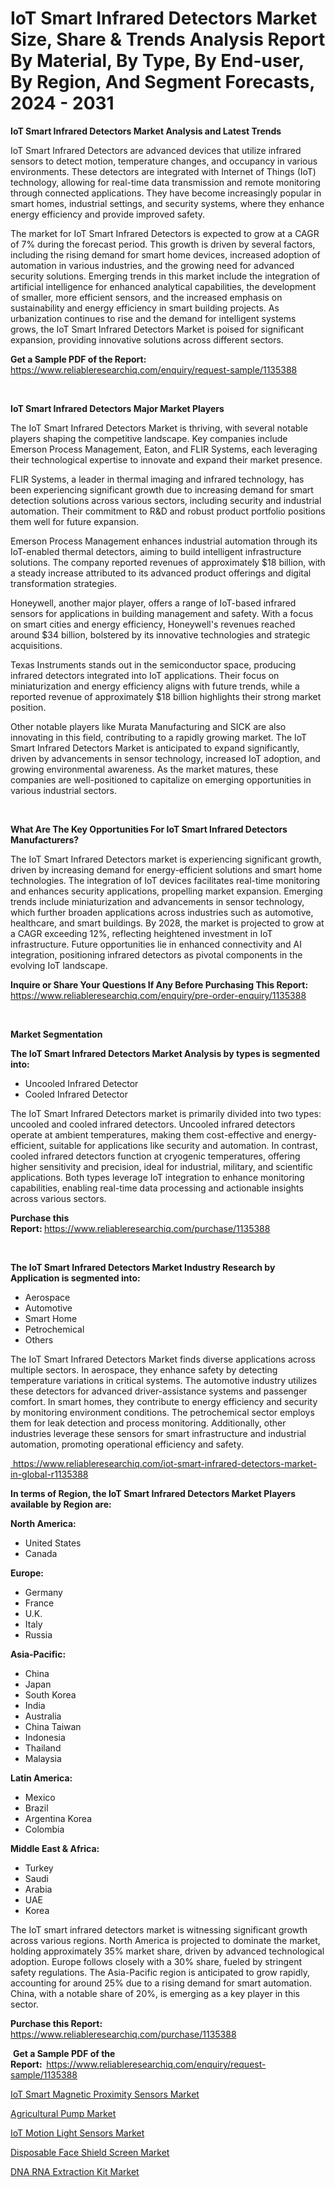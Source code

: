 <p><h1>IoT Smart Infrared Detectors Market Size, Share & Trends Analysis Report By Material, By Type, By End-user, By Region, And Segment Forecasts, 2024 - 2031</h1></p><p><strong>IoT Smart Infrared Detectors Market Analysis and Latest Trends</strong></p>
<p><p>IoT Smart Infrared Detectors are advanced devices that utilize infrared sensors to detect motion, temperature changes, and occupancy in various environments. These detectors are integrated with Internet of Things (IoT) technology, allowing for real-time data transmission and remote monitoring through connected applications. They have become increasingly popular in smart homes, industrial settings, and security systems, where they enhance energy efficiency and provide improved safety.</p><p>The market for IoT Smart Infrared Detectors is expected to grow at a CAGR of 7% during the forecast period. This growth is driven by several factors, including the rising demand for smart home devices, increased adoption of automation in various industries, and the growing need for advanced security solutions. Emerging trends in this market include the integration of artificial intelligence for enhanced analytical capabilities, the development of smaller, more efficient sensors, and the increased emphasis on sustainability and energy efficiency in smart building projects. As urbanization continues to rise and the demand for intelligent systems grows, the IoT Smart Infrared Detectors Market is poised for significant expansion, providing innovative solutions across different sectors.</p></p>
<p><strong>Get a Sample PDF of the Report:&nbsp;</strong> <a href="https://www.reliableresearchiq.com/enquiry/request-sample/1135388?utm_campaign=1257&utm_medium=2&utm_source=Github&utm_content=ia&utm_term=13102024&utm_id=iot-smart-infrared-detectors">https://www.reliableresearchiq.com/enquiry/request-sample/1135388</a></p>
<p>&nbsp;</p>
<p><strong>IoT Smart Infrared Detectors Major Market Players</strong></p>
<p><p>The IoT Smart Infrared Detectors Market is thriving, with several notable players shaping the competitive landscape. Key companies include Emerson Process Management, Eaton, and FLIR Systems, each leveraging their technological expertise to innovate and expand their market presence.</p><p>FLIR Systems, a leader in thermal imaging and infrared technology, has been experiencing significant growth due to increasing demand for smart detection solutions across various sectors, including security and industrial automation. Their commitment to R&D and robust product portfolio positions them well for future expansion.</p><p>Emerson Process Management enhances industrial automation through its IoT-enabled thermal detectors, aiming to build intelligent infrastructure solutions. The company reported revenues of approximately $18 billion, with a steady increase attributed to its advanced product offerings and digital transformation strategies.</p><p>Honeywell, another major player, offers a range of IoT-based infrared sensors for applications in building management and safety. With a focus on smart cities and energy efficiency, Honeywell's revenues reached around $34 billion, bolstered by its innovative technologies and strategic acquisitions.</p><p>Texas Instruments stands out in the semiconductor space, producing infrared detectors integrated into IoT applications. Their focus on miniaturization and energy efficiency aligns with future trends, while a reported revenue of approximately $18 billion highlights their strong market position.</p><p>Other notable players like Murata Manufacturing and SICK are also innovating in this field, contributing to a rapidly growing market. The IoT Smart Infrared Detectors Market is anticipated to expand significantly, driven by advancements in sensor technology, increased IoT adoption, and growing environmental awareness. As the market matures, these companies are well-positioned to capitalize on emerging opportunities in various industrial sectors.</p></p>
<p>&nbsp;</p>
<p><strong>What Are The Key Opportunities For IoT Smart Infrared Detectors Manufacturers?</strong></p>
<p><p>The IoT Smart Infrared Detectors market is experiencing significant growth, driven by increasing demand for energy-efficient solutions and smart home technologies. The integration of IoT devices facilitates real-time monitoring and enhances security applications, propelling market expansion. Emerging trends include miniaturization and advancements in sensor technology, which further broaden applications across industries such as automotive, healthcare, and smart buildings. By 2028, the market is projected to grow at a CAGR exceeding 12%, reflecting heightened investment in IoT infrastructure. Future opportunities lie in enhanced connectivity and AI integration, positioning infrared detectors as pivotal components in the evolving IoT landscape.</p></p>
<p><strong>Inquire or Share Your Questions If Any Before Purchasing This Report:</strong> <a href="https://www.reliableresearchiq.com/enquiry/pre-order-enquiry/1135388?utm_campaign=1257&utm_medium=2&utm_source=Github&utm_content=ia&utm_term=13102024&utm_id=iot-smart-infrared-detectors">https://www.reliableresearchiq.com/enquiry/pre-order-enquiry/1135388</a></p>
<p>&nbsp;</p>
<p><strong>Market Segmentation</strong></p>
<p><strong>The IoT Smart Infrared Detectors Market Analysis by types is segmented into:</strong></p>
<p><ul><li>Uncooled Infrared Detector</li><li>Cooled Infrared Detector</li></ul></p>
<p><p>The IoT Smart Infrared Detectors market is primarily divided into two types: uncooled and cooled infrared detectors. Uncooled infrared detectors operate at ambient temperatures, making them cost-effective and energy-efficient, suitable for applications like security and automation. In contrast, cooled infrared detectors function at cryogenic temperatures, offering higher sensitivity and precision, ideal for industrial, military, and scientific applications. Both types leverage IoT integration to enhance monitoring capabilities, enabling real-time data processing and actionable insights across various sectors.</p></p>
<p><strong>Purchase this Report:&nbsp;</strong><a href="https://www.reliableresearchiq.com/purchase/1135388?utm_campaign=1257&utm_medium=2&utm_source=Github&utm_content=ia&utm_term=13102024&utm_id=iot-smart-infrared-detectors">https://www.reliableresearchiq.com/purchase/1135388</a></p>
<p>&nbsp;</p>
<p><strong>The IoT Smart Infrared Detectors Market Industry Research by Application is segmented into:</strong></p>
<p><ul><li>Aerospace</li><li>Automotive</li><li>Smart Home</li><li>Petrochemical</li><li>Others</li></ul></p>
<p><p>The IoT Smart Infrared Detectors Market finds diverse applications across multiple sectors. In aerospace, they enhance safety by detecting temperature variations in critical systems. The automotive industry utilizes these detectors for advanced driver-assistance systems and passenger comfort. In smart homes, they contribute to energy efficiency and security by monitoring environment conditions. The petrochemical sector employs them for leak detection and process monitoring. Additionally, other industries leverage these sensors for smart infrastructure and industrial automation, promoting operational efficiency and safety.</p></p>
<p><a href="https://www.reliableresearchiq.com/iot-smart-infrared-detectors-market-in-global-r1135388?utm_campaign=1257&utm_medium=2&utm_source=Github&utm_content=ia&utm_term=13102024&utm_id=iot-smart-infrared-detectors">&nbsp;https://www.reliableresearchiq.com/iot-smart-infrared-detectors-market-in-global-r1135388</a></p>
<p><strong>In terms of Region, the IoT Smart Infrared Detectors Market Players available by Region are:</strong></p>
<p>
    <p> <strong> North America: </strong>
        <ul>
            <li>United States</li>
            <li>Canada</li>
        </ul>
        </p> 
    <p> <strong> Europe: </strong>
        <ul>
            <li>Germany</li>
            <li>France</li>
            <li>U.K.</li>
            <li>Italy</li>
            <li>Russia</li>
        </ul>
        </p> 
    <p> <strong> Asia-Pacific: </strong>
        <ul>
            <li>China</li>
            <li>Japan</li>
            <li>South Korea</li>
            <li>India</li>
            <li>Australia</li>
            <li>China Taiwan</li>
            <li>Indonesia</li>
            <li>Thailand</li>
            <li>Malaysia</li>
        </ul>
        </p> 
    <p> <strong> Latin America: </strong>
        <ul>
            <li>Mexico</li>
            <li>Brazil</li>
            <li>Argentina Korea</li>
            <li>Colombia</li>
        </ul>
        </p> 
    <p> <strong> Middle East & Africa: </strong>
        <ul>
            <li>Turkey</li>
            <li>Saudi</li>
            <li>Arabia</li>
            <li>UAE</li>
            <li>Korea</li>
        </ul>
    </p>
    </p>
<p><p>The IoT smart infrared detectors market is witnessing significant growth across various regions. North America is projected to dominate the market, holding approximately 35% market share, driven by advanced technological adoption. Europe follows closely with a 30% share, fueled by stringent safety regulations. The Asia-Pacific region is anticipated to grow rapidly, accounting for around 25% due to a rising demand for smart automation. China, with a notable share of 20%, is emerging as a key player in this sector.</p></p>
<p><strong>Purchase this Report: </strong><a href="https://www.reliableresearchiq.com/purchase/1135388?utm_campaign=1257&utm_medium=2&utm_source=Github&utm_content=ia&utm_term=13102024&utm_id=iot-smart-infrared-detectors">https://www.reliableresearchiq.com/purchase/1135388</a></p>
<p>&nbsp;<strong>Get a Sample PDF of the Report:&nbsp;&nbsp;</strong><a href="https://www.reliableresearchiq.com/enquiry/request-sample/1135388?utm_campaign=1257&utm_medium=2&utm_source=Github&utm_content=ia&utm_term=13102024&utm_id=iot-smart-infrared-detectors">https://www.reliableresearchiq.com/enquiry/request-sample/1135388</a></p>
<p><strong></strong></p>
<p><p><a href="https://github.com/fendtankandh/Market-Research-Report-List-1/blob/main/iot-smart-magnetic-proximity-sensors-market.md?utm_campaign=1257&utm_medium=2&utm_source=Github&utm_content=ia&utm_term=13102024&utm_id=iot-smart-infrared-detectors">IoT Smart Magnetic Proximity Sensors Market</a></p><p><a href="https://issuu.com/reportprime-2/docs/agricultural-pump-market-size-2030._98c8fdc3c35c0d?utm_campaign=1257&utm_medium=2&utm_source=Github&utm_content=ia&utm_term=13102024&utm_id=iot-smart-infrared-detectors">Agricultural Pump Market</a></p><p><a href="https://github.com/catusaesianou/Market-Research-Report-List-1/blob/main/iot-motion-light-sensors-market.md?utm_campaign=1257&utm_medium=2&utm_source=Github&utm_content=ia&utm_term=13102024&utm_id=iot-smart-infrared-detectors">IoT Motion Light Sensors Market</a></p><p><a href="https://www.linkedin.com/pulse/market-insights-global-disposable-face-shield-screen-forecast-i7pme?utm_campaign=1257&utm_medium=2&utm_source=Github&utm_content=ia&utm_term=13102024&utm_id=iot-smart-infrared-detectors">Disposable Face Shield Screen Market</a></p><p><a href="https://www.linkedin.com/pulse/global-dna-rna-extraction-kit-industry-analysis-report-rigpe?utm_campaign=1257&utm_medium=2&utm_source=Github&utm_content=ia&utm_term=13102024&utm_id=iot-smart-infrared-detectors">DNA RNA Extraction Kit Market</a></p></p>